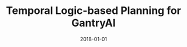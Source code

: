 ---
title: "Temporal Logic-based Planning for GantryAI"
excerpt: "Intelligent manufacturing systems with temporal logic-based autonomy"
poster: ""
advisor: ""
video: "https://youtu.be/h2Ai02SzLZM"
video_show: true
slides: ""
slide_show: false
publication: "2018-Procedia-TL-Autonomy"
github: ""
scholarurl: 'https://scholar.google.com/citations?view_op=view_citation&hl=en&user=vU6oBhwAAAAJ&citation_for_view=vU6oBhwAAAAJ:LkGwnXOMwfcC'
selected: true
collection: portfolio
date: 2018-01-01
keyword: "Advanced Manufacturing, Smart Manufacturing"
---